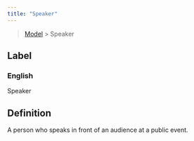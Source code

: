 ```yaml
---
title: "Speaker"
---
```


> [Model](./../) > Speaker

## Label

### English
Speaker


## Definition
A person who speaks in front of an audience at a public event.    


    
